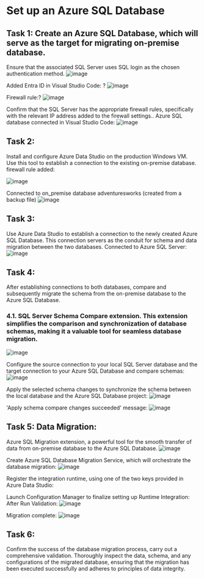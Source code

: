 # Set up an Azure SQL Database

## Task 1: Create an Azure SQL Database, which will serve as the target for migrating  on-premise database.
Ensure that the associated SQL Server uses SQL login as the chosen authentication method. 
![image](https://github.com/ZCHAnalytics/azure-database-migration319/assets/146954022/46391c24-75b8-433d-b9ca-16c1093ccc67)

Added Entra ID in Visual Studio Code: ?
![image](https://github.com/ZCHAnalytics/azure-database-migration319/assets/146954022/ca2bc1be-ffcc-47b6-880d-e7915a63cab5)

Firewall rule:?
![image](https://github.com/ZCHAnalytics/azure-database-migration319/assets/146954022/eba62bdc-2700-4f36-b15f-378ddca5684b)

Confirm that the SQL Server has the appropriate firewall rules, specifically with the relevant IP address added to the firewall settings.. 
Azure SQL database connected in Visual Studio Code:
![image](https://github.com/ZCHAnalytics/azure-database-migration319/assets/146954022/281aa30a-00b9-4c54-9ec6-0ff8ac9c635c)


## Task 2: 
Install and configure Azure Data Studio on the production Windows VM. Use this tool to establish a connection to the existing on-premise database.
firewall rule added:

![image](https://github.com/ZCHAnalytics/azure-database-migration319/assets/146954022/d340be49-be57-4596-b117-e45344fe5ae9)

Connected to on_premise database adventuresworks (created from a backup file)
![image](https://github.com/ZCHAnalytics/azure-database-migration319/assets/146954022/b6ca324f-a84e-4903-ac4c-3fab788d7ace)


## Task 3:

Use Azure Data Studio to establish a connection to the newly created Azure SQL Database. This connection servers as the conduit for schema and data migration between the two databases.
Connected to Azure SQL Server:
![image](https://github.com/ZCHAnalytics/azure-database-migration319/assets/146954022/77ac2aed-261c-42a4-a8f6-aaeebcf5c242)

## Task 4:
After establishing connections to both databases, compare and subsequently migrate the schema from the on-premise database to the Azure SQL Database.

### 4.1. SQL Server Schema Compare extension. This extension simplifies the comparison and synchronization of database schemas, making it a valuable tool for seamless database migration.
![image](https://github.com/ZCHAnalytics/azure-database-migration319/assets/146954022/6110e29a-72bc-4f9b-bc4c-47a0d3484391)


Configure the source connection to your local SQL Server database and the target connection to your Azure SQL Database and compare schemas:
![image](https://github.com/ZCHAnalytics/azure-database-migration319/assets/146954022/56f67346-560d-4dff-a75f-a3d79e0020dd)

Apply the selected schema changes to synchronize the schema between the local database and the Azure SQL Database project: 
![image](https://github.com/ZCHAnalytics/azure-database-migration319/assets/146954022/7be652eb-8f31-4556-adfb-bcfe27a2bd96)

'Apply schema compare changes succeeded' message:
![image](https://github.com/ZCHAnalytics/azure-database-migration319/assets/146954022/a142288c-3749-4b7f-8ba5-54aad507de0a)

## Task 5: Data Migration:
Azure SQL Migration extension, a powerful tool for the smooth transfer of data from on-premise database to the Azure SQL Database.
![image](https://github.com/ZCHAnalytics/azure-database-migration319/assets/146954022/9c5e1172-6720-4971-8bfc-df237efedf46)

Create Azure SQL Database Migration Service, which will orchestrate the database migration:
![image](https://github.com/ZCHAnalytics/azure-database-migration319/assets/146954022/19e1bfc4-fe48-48b3-910b-2ba979edc864)

Register the integration runtime, using one of the two keys provided in Azure Data Studio:

Launch Configuration Manager to finalize setting up Runtime Integration:
After Run Validation:
![image](https://github.com/ZCHAnalytics/azure-database-migration319/assets/146954022/419d80c6-ec01-472c-8857-0720d1f746ef)

Migration complete:
![image](https://github.com/ZCHAnalytics/azure-database-migration319/assets/146954022/e5c11b73-7df9-415d-a7c4-adfab5431df4)

## Task 6: 
Confirm the success of the database migration process, carry out a comprehensive validation. 
Thoroughly inspect the data, schema, and any configurations of the migrated database, ensuring that the migration has been executed successfully and adheres to principles of data integrity.

